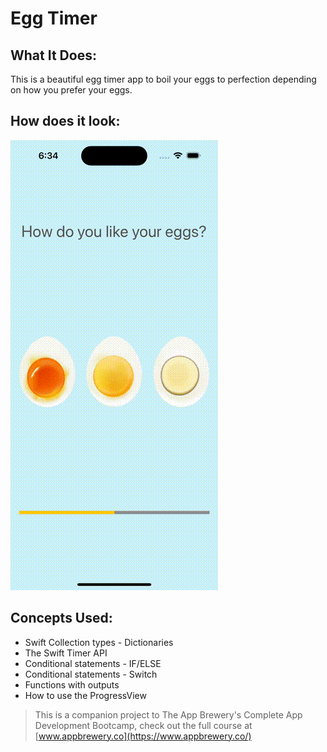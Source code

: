 # Egg Timer


## What It Does:

This is a beautiful egg timer app to boil your eggs to perfection depending on how you prefer your eggs. 

## How does it look:
![alt text](https://github.com/Azmal16/Images/blob/master/eggtimerdemo720p.gif "EggTimer UI Demo")

## Concepts Used:

* Swift Collection types - Dictionaries
* The Swift Timer API
* Conditional statements - IF/ELSE
* Conditional statements - Switch
* Functions with outputs
* How to use the ProgressView



>This is a companion project to The App Brewery's Complete App Development Bootcamp, check out the full course at [www.appbrewery.co](https://www.appbrewery.co/)


